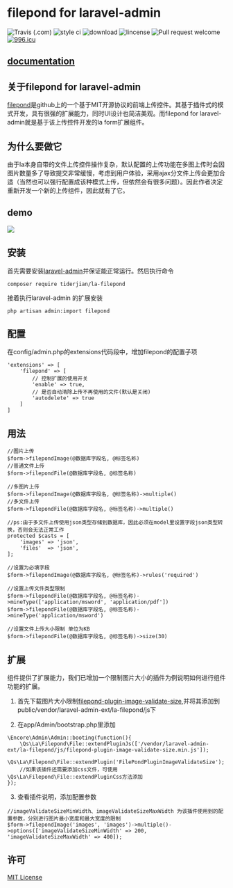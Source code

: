 # filepond for laravel-admin

![Travis (.com)](https://img.shields.io/travis/com/tiderjian/la-filepond.svg?style=flat-square)
![style ci](https://img.shields.io/travis/com/tiderjian/la-filepond.svg?style=flat-square)
![download](https://img.shields.io/packagist/dt/tiderjian/la-filepond.svg?style=flat-square)
![lincense](https://img.shields.io/github/license/tiderjian/la-filepond.svg?style=flat-square)
![Pull request welcome](https://img.shields.io/badge/pr-welcome-green.svg?style=flat-square)
[![996.icu](https://img.shields.io/badge/link-996.icu-red.svg)](https://996.icu)

## [documentation](https://github.com/tiderjian/la-filepond/blob/master/README.md)

## 关于filepond for laravel-admin
   [filepond](https://github.com/pqina/filepond)是github上的一个基于MIT开源协议的前端上传控件。其基于插件式的模式开发，具有很强的扩展能力，同时UI设计也简洁美观。而filepond for laravel-admin就是基于该上传控件开发的la form扩展组件。
   

## 为什么要做它
由于la本身自带的文件上传控件操作复杂，默认配置的上传功能在多图上传时会因图片数量多了导致提交非常缓慢，考虑到用户体验，采用ajax分文件上传会更加合适（当然也可以强行配置成该种模式上传，但依然会有很多问题）。因此作者决定重新开发一个新的上传组件，因此就有了它。

## demo
<img src="https://user-images.githubusercontent.com/1665649/54975771-280ac900-4fd3-11e9-91c6-c26661242fcb.gif" />

## 安装
首先需要安装[laravel-admin](https://github.com/z-song/laravel-admin)并保证能正常运行。然后执行命令
```
composer require tiderjian/la-filepond
```
接着执行laravel-admin 的扩展安装
```
php artisan admin:import filepond
```

## 配置
在config/admin.php的extensions代码段中，增加filepond的配置子项
```
'extensions' => [
    'filepond' => [
        // 控制扩展的使用开关
        'enable' => true,
        // 是否自动清除上传不再使用的文件(默认是关闭)
        'autodelete' => true
    ]
]
```

## 用法
```
//图片上传
$form->filepondImage(@数据库字段名, @标签名称)
//普通文件上传
$form->filepondFile(@数据库字段名, @标签名称)

//多图片上传
$form->filepondImage(@数据库字段名, @标签名称)->multiple()
//多文件上传
$form->filepondFile(@数据库字段名, @标签名称)->multiple()

//ps:由于多文件上传使用json类型存储到数据库，因此必须在model里设置字段json类型转换，否则会无法正常工作
protected $casts = [
    'images' => 'json',
    'files'  => 'json',
];

//设置为必填字段
$form->filepondImage(@数据库字段名, @标签名称)->rules('required')

//设置上传文件类型限制
$form->filepondFile(@数据库字段名, @标签名称)->mineType(['application/msword', 'application/pdf'])
$form->filepondFile(@数据库字段名, @标签名称)->mineType('application/msword')

//设置文件上传大小限制 单位为KB
$form->filepondFile(@数据库字段名, @标签名称)->size(30)
```

## 扩展
组件提供了扩展能力，我们已增加一个限制图片大小的插件为例说明如何进行组件功能的扩展。
1. 首先下载图片大小限制[filepond-plugin-image-validate-size](https://github.com/pqina/filepond-plugin-image-validate-size),并将其添加到public/vendor/laravel-admin-ext/la-filepond/js下

2. 在app/Admin/bootstrap.php里添加
```
\Encore\Admin\Admin::booting(function(){
    \Qs\La\Filepond\File::extendPluginJs(['/vendor/laravel-admin-ext/la-filepond/js/filepond-plugin-image-validate-size.min.js']);
    \Qs\La\Filepond\File::extendPlugin('FilePondPluginImageValidateSize');
    //如果该插件还需要添加css文件，可使用\Qs\La\Filepond\File::extendPluginCss方法添加
});
```

3. 查看插件说明，添加配置参数
```
//imageValidateSizeMinWidth、imageValidateSizeMaxWidth 为该插件使用到的配置参数，分别进行图片最小宽度和最大宽度的限制
$form->filepondImage('images', 'images')->multiple()->options(['imageValidateSizeMinWidth' => 200, 'imageValidateSizeMaxWidth' => 400]);
```

## 许可
[MIT License](https://github.com/tiderjian/la-filepond/blob/master/LICENSE)
